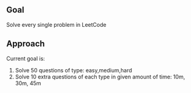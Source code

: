 ## Goal
Solve every single problem in LeetCode

## Approach
Current goal is:<br>
1. Solve 50 questions of type: easy,medium,hard
2. Solve 10 extra questions of each type in given amount of time: 10m, 30m, 45m
